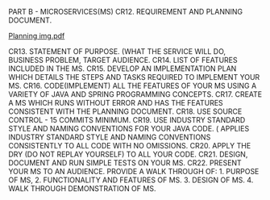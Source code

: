 PART B - MICROSERVICES(MS)
CR12. REQUIREMENT AND PLANNING DOCUMENT.

[Planning img.pdf](https://github.com/plamena-art/PART-B-project/files/7027234/Planning.img.pdf)

CR13. STATEMENT OF PURPOSE. (WHAT THE SERVICE WILL DO, BUSINESS PROBLEM, TARGET AUDIENCE.
CR14. LIST OF FEATURES INCLUDED IN THE MS.
CR15. DEVELOP AN IMPLEMENTATION PLAN WHICH DETAILS THE STEPS AND TASKS REQUIRED TO IMPLEMENT YOUR MS.
CR16. CODE(IMPLEMENT) ALL THE FEATURES OF YOUR MS USING A VARIETY OF JAVA AND SPRING PROGRAMMING CONCEPTS.
CR17. CREATE A MS WHICH RUNS WITHOUT ERROR AND HAS THE FEATURES CONSISTENT WITH THE PLANNING DOCUMENT.
CR18. USE SOURCE CONTROL - 15 COMMITS MINIMUM.
CR19. USE INDUSTRY STANDARD STYLE AND NAMING CONVENTIONS FOR YOUR JAVA CODE. ( APPLIES INDUSTRY STANDARD STYLE AND NAMING CONVENTIONS CONSISTENTLY TO ALL CODE WITH NO OMISSIONS.
CR20. APPLY THE DRY (DO NOT REPLAY YOURSELF) TO ALL YOUR CODE.
CR21. DESIGN, DOCUMENT AND RUN SIMPLE TESTS ON YOUR MS.
CR22. PRESENT YOUR MS TO AN AUDIENCE. PROVIDE A WALK THROUGH OF:
        1. PURPOSE OF MS,
        2. FUNCTIONALITY AND FEATURES OF MS.
        3. DESIGN OF MS.
        4. WALK THROUGH DEMONSTRATION OF MS.
